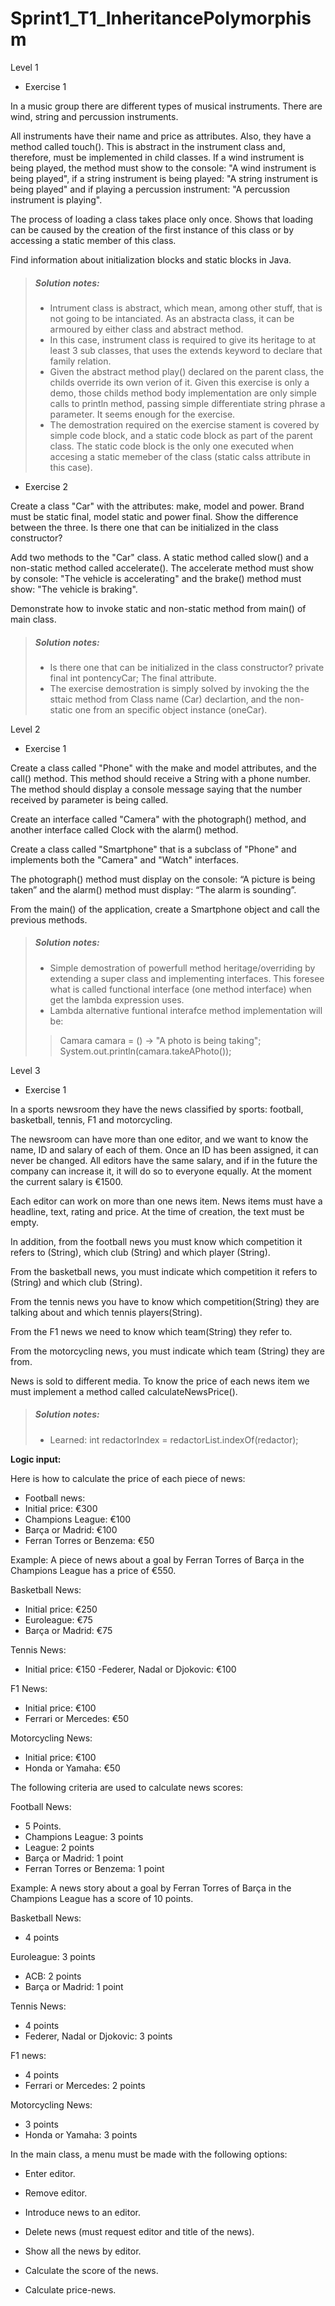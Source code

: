 # Sprint1_T1_InheritancePolymorphism

Level 1

- Exercise 1

In a music group there are different types of musical instruments. There are wind, string and percussion instruments.

All instruments have their name and price as attributes. Also, they have a method called touch(). This is abstract in the instrument class and, therefore, must be implemented in child classes. If a wind instrument is being played, the method must show to the console: "A wind instrument is being played", if a string instrument is being played: "A string instrument is being played" and if playing a percussion instrument: "A percussion instrument is playing".

The process of loading a class takes place only once. Shows that loading can be caused by the creation of the first instance of this class or by accessing a static member of this class.

Find information about initialization blocks and static blocks in Java.

> ##### Solution notes:
> - Intrument class is abstract, which mean, among other stuff, that is not going to be intanciated. As an abstracta class, it can be armoured by either class and abstract method.
> - In this case, instrument class is required to give its heritage to at least 3 sub classes, that uses the extends keyword to declare that family relation.
> - Given the abstract method play() declared on the parent class, the childs override its own verion of it. Given this exercise is only a demo, those childs method body implementation are only simple calls to println method, passing simple differentiate string phrase a parameter. It seems enough for the exercise.
> - The demostration required on the exercise stament is covered by simple code block, and a static code block as part of the parent class. The static code block is the only one executed when accesing a static memeber of the class (static calss attribute in this case).
	 

- Exercise 2

Create a class "Car" with the attributes: make, model and power. Brand must be static final, model static and power final. Show the difference between the three. Is there one that can be initialized in the class constructor?

Add two methods to the "Car" class. A static method called slow() and a non-static method called accelerate(). The accelerate method must show by console: "The vehicle is accelerating" and the brake() method must show: "The vehicle is braking".

Demonstrate how to invoke static and non-static method from main() of main class.


> ##### Solution notes:
> - Is there one that can be initialized in the class constructor? private final int pontencyCar; The final attribute.
> - The exercise demostration is simply solved by invoking the the sttaic method from Class name (Car) declartion, and the non-static one from an specific object instance (oneCar).


Level 2

- Exercise 1

Create a class called "Phone" with the make and model attributes, and the call() method. This method should receive a String with a phone number. The method should display a console message saying that the number received by parameter is being called.

Create an interface called "Camera" with the photograph() method, and another interface called Clock with the alarm() method.

Create a class called "Smartphone" that is a subclass of "Phone" and implements both the "Camera" and "Watch" interfaces.

The photograph() method must display on the console: “A picture is being taken” and the alarm() method must display: “The alarm is sounding”.

From the main() of the application, create a Smartphone object and call the previous methods.

> ##### Solution notes:
> - Simple demostration of powerfull method heritage/overriding by extending a super class and implementing interfaces. This foresee what is called functional interface (one method interface) when get the lambda expression uses.
> - Lambda alternative funtional interafce method implementation will be: 
>> Camara camara = () -> "A photo is being taking";
>> System.out.println(camara.takeAPhoto());

Level 3

- Exercise 1

In a sports newsroom they have the news classified by sports: football, basketball, tennis, F1 and motorcycling.

The newsroom can have more than one editor, and we want to know the name, ID and salary of each of them. Once an ID has been assigned, it can never be changed. All editors have the same salary, and if in the future the company can increase it, it will do so to everyone equally. At the moment the current salary is €1500.

Each editor can work on more than one news item. News items must have a headline, text, rating and price. At the time of creation, the text must be empty.

In addition, from the football news you must know which competition it refers to (String), which club (String) and which player (String).

From the basketball news, you must indicate which competition it refers to (String) and which club (String).

From the tennis news you have to know which competition(String) they are talking about and which tennis players(String).

From the F1 news we need to know which team(String) they refer to.

From the motorcycling news, you must indicate which team (String) they are from.

News is sold to different media. To know the price of each news item we must implement a method called calculateNewsPrice().

> ##### Solution notes:
> - Learned: int redactorIndex = redactorList.indexOf(redactor);


**Logic input:**

Here is how to calculate the price of each piece of news:

- Football news:
- Initial price: €300
- Champions League: €100
- Barça or Madrid: €100
- Ferran Torres or Benzema: €50


Example: A piece of news about a goal by Ferran Torres of Barça in the Champions League has a price of €550.

Basketball News:

- Initial price: €250
- Euroleague: €75
- Barça or Madrid: €75


Tennis News:

- Initial price: €150
-Federer, Nadal or Djokovic: €100


F1 News:

- Initial price: €100
- Ferrari or Mercedes: €50


Motorcycling News:

- Initial price: €100
- Honda or Yamaha: €50


The following criteria are used to calculate news scores:

Football News:

- 5 Points.
- Champions League: 3 points
- League: 2 points
- Barça or Madrid: 1 point
- Ferran Torres or Benzema: 1 point

Example: A news story about a goal by Ferran Torres of Barça in the Champions League has a score of 10 points.


Basketball News:

- 4 points

Euroleague: 3 points

- ACB: 2 points
- Barça or Madrid: 1 point


Tennis News:

- 4 points
- Federer, Nadal or Djokovic: 3 points


F1 news:

- 4 points
- Ferrari or Mercedes: 2 points


Motorcycling News:

- 3 points
- Honda or Yamaha: 3 points


In the main class, a menu must be made with the following options:

- Enter editor.

- Remove editor.

- Introduce news to an editor.

- Delete news (must request editor and title of the news).

- Show all the news by editor.

- Calculate the score of the news.

- Calculate price-news.